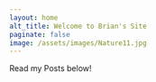 ```yaml
---
layout: home
alt_title: Welcome to Brian's Site
paginate: false
image: /assets/images/Nature11.jpg
---
```



Read my Posts below!
